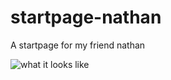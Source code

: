 # startpage-nathan
A startpage for my friend nathan

![what it looks like](http://res.cloudinary.com/cademcniven/image/upload/v1460679459/ss_2016-04-14_at_05.16.42_stygnw.jpg)
